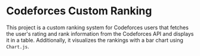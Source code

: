 # Codeforces Custom Ranking

This project is a custom ranking system for Codeforces users that fetches the user's rating and rank information from the Codeforces API and displays it in a table. Additionally, it visualizes the rankings with a bar chart using `Chart.js`.
